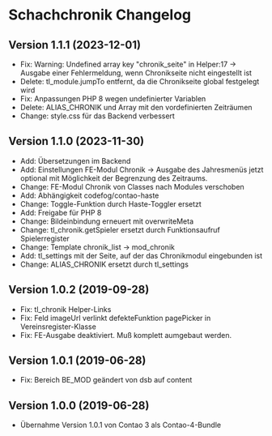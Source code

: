 # Schachchronik Changelog

## Version 1.1.1 (2023-12-01)

* Fix: Warning: Undefined array key "chronik_seite" in Helper:17 -> Ausgabe einer Fehlermeldung, wenn Chronikseite nicht eingestellt ist
* Delete: tl_module.jumpTo entfernt, da die Chronikseite global festgelegt wird
* Fix: Anpassungen PHP 8 wegen undefinierter Variablen
* Delete: ALIAS_CHRONIK und Array mit den vordefinierten Zeiträumen
* Change: style.css für das Backend verbessert

## Version 1.1.0 (2023-11-30)

* Add: Übersetzungen im Backend
* Add: Einstellungen FE-Modul Chronik -> Ausgabe des Jahresmenüs jetzt optional mit Möglichkeit der Begrenzung des Zeitraums.
* Change: FE-Modul Chronik von Classes nach Modules verschoben
* Add: Abhängigkeit codefog/contao-haste
* Change: Toggle-Funktion durch Haste-Toggler ersetzt
* Add: Freigabe für PHP 8
* Change: Bildeinbindung erneuert mit overwriteMeta
* Change: tl_chronik.getSpieler ersetzt durch Funktionsaufruf Spielerregister
* Change: Template chronik_list -> mod_chronik
* Add: tl_settings mit der Seite, auf der das Chronikmodul eingebunden ist
* Change: ALIAS_CHRONIK ersetzt durch tl_settings

## Version 1.0.2 (2019-09-28)

* Fix: tl_chronik Helper-Links
* Fix: Feld imageUrl verlinkt defekteFunktion pagePicker in Vereinsregister-Klasse
* Fix: FE-Ausgabe deaktiviert. Muß komplett aumgebaut werden.

## Version 1.0.1 (2019-06-28)

* Fix: Bereich BE_MOD geändert von dsb auf content

## Version 1.0.0 (2019-06-28)

* Übernahme Version 1.0.1 von Contao 3 als Contao-4-Bundle
